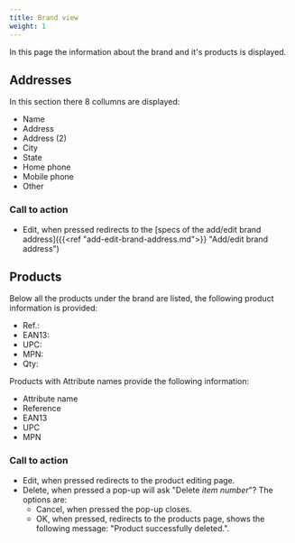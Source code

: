 ```yaml
---
title: Brand view
weight: 1
---
```


In this page the information about the brand and it's products is displayed.

## Addresses

In this section there 8 collumns are displayed:

 - Name
 - Address
 - Address (2)
 - City
 - State
 - Home phone
 - Mobile phone
 - Other

### Call to action

- Edit, when pressed redirects to the [specs of the add/edit brand address]({{<ref "add-edit-brand-address.md">}} "Add/edit brand address") 

## Products

Below all the products under the brand are listed, the following product information is provided:

 - Ref.:
 - EAN13:
 - UPC:
 - MPN:
 - Qty:

Products with Attribute names provide the following information:

 - Attribute name
 - Reference
 - EAN13
 - UPC
 - MPN

### Call to action

 - Edit, when pressed redirects to the product editing page.
 - Delete, when pressed a pop-up will ask "Delete *item number*"? The options are:
    - Cancel, when pressed the pop-up closes.
    - OK, when pressed, redirects to the products page, shows the following message: "Product successfully deleted.".

